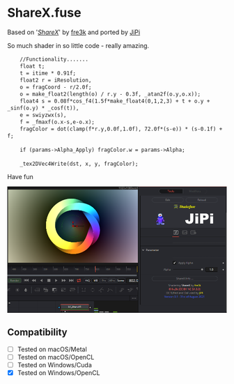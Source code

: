 ShareX.fuse
====================

Based on '_[ShareX](https://www.shadertoy.com/view/WsKSRK)_' by [fre3k](https://www.shadertoy.com/user/fre3k) and ported by [JiPi](../../Site/Profiles/JiPi.md)

So much shader in so little code - really amazing.

```
	//Functionality.......
    float t;
	t = itime * 0.91f;
    float2 r = iResolution,
    o = fragCoord - r/2.0f;
    o = make_float2(length(o) / r.y - 0.3f, _atan2f(o.y,o.x));    
    float4 s = 0.08f*cos_f4(1.5f*make_float4(0,1,2,3) + t + o.y + _sinf(o.y) * _cosf(t)),
    e = swiyzwx(s), 
    f = _fmaxf(o.x-s,e-o.x);
    fragColor = dot(clamp(f*r.y,0.0f,1.0f), 72.0f*(s-e)) * (s-0.1f) + f;
	
	if (params->Alpha_Apply) fragColor.w = params->Alpha;
	
    _tex2DVec4Write(dst, x, y, fragColor);

```

Have fun

[![screenshot](ShareX.png "ShareX.fuse in DaVinci Resolve")](ShareX.fuse)

## Compatibility
- [ ] Tested on macOS/Metal
- [ ] Tested on macOS/OpenCL
- [ ] Tested on Windows/Cuda
- [x] Tested on Windows/OpenCL